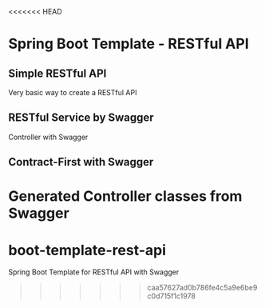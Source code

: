 <<<<<<< HEAD
# Spring Boot Template - RESTful API

## Simple RESTful API

Very basic way to create a RESTful API

## RESTful Service by Swagger

Controller with Swagger 

## Contract-First with Swagger

Generated Controller classes from Swagger
=======
# boot-template-rest-api
Spring Boot Template for RESTful API with Swagger
>>>>>>> caa57627ad0b786fe4c5a9e6be9c0d715f1c1978
